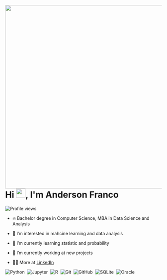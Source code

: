<img align="right" height="590em" src="https://raw.githubusercontent.com/gist/Anderson-Nunes-Franco/23cd022bf8e04f28e527488e8d667ad6/raw/fe71b87b8817de2280476b7121d8c5e67217a7a3/githubcard.svg"/>

<h1 align="left">Hi <img src="https://raw.githubusercontent.com/kaueMarques/kaueMarques/master/hi.gif" height="30px">, I'm Anderson Franco</h1>

<p align="left"> <img src="https://komarev.com/ghpvc/?username=Anderson-Nunes-Franco&color=yellow" alt="Profile views" /> </p>

- 🔥 Bachelor degree in Computer Science, MBA in Data Science and Analysis

- 👀 I’m interested in mahcine learning and data analysis

- 🌱 I’m currently learning statistic and probability

- 🔭 I’m currently working at new projects

- 👨‍💻 More at [LinkedIn](https://www.linkedin.com/in/anderson-nunes-franco-a48411180/)

![Python](https://img.shields.io/badge/-Python-05122A?style=flat&logo=python)&nbsp;
![Jupyter](https://img.shields.io/badge/-Jupyter-05122A?style=flat&logo=jupyter)&nbsp;
![R](https://img.shields.io/badge/-R-05122A?style=flat&logo=r)&nbsp;
![Git](https://img.shields.io/badge/-Git-05122A?style=flat&logo=git)&nbsp;
![GitHub](https://img.shields.io/badge/-GitHub-05122A?style=flat&logo=github)&nbsp;
![SQLite](https://img.shields.io/badge/-SQLite-05122A?style=flat&logo=sqlite)&nbsp;
![Oracle](https://img.shields.io/badge/-Oracle-05122A?style=flat&logo=oracle)&nbsp;
<!---
![Docker](https://img.shields.io/badge/-Docker-05122A?style=flat&logo=docker)&nbsp;
![TensorFlow](https://img.shields.io/badge/-TensorFlow-05122A?style=flat&logo=tensorflow)&nbsp;
![Tableau](https://img.shields.io/badge/-Tableau-05122A?style=flat&logo=tableau)&nbsp;
![PowerBI](https://img.shields.io/badge/-PowerBI-05122A?style=flat&logo=powerbi)&nbsp;
--->

<!---
Anderson-Nunes-Franco/Anderson-Nunes-Franco is a ✨ special ✨ repository because its `README.md` (this file) appears on your GitHub profile.
You can click the Preview link to take a look at your changes.
--->
